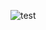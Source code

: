 ![test](https://github.com/owari-taro/python_algorithm/blob/master/PythonAlgorithms/imgs/python_algorithm.jpg)